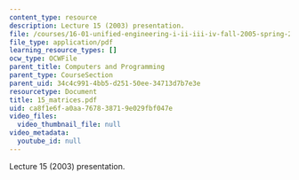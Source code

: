 ```yaml
---
content_type: resource
description: Lecture 15 (2003) presentation.
file: /courses/16-01-unified-engineering-i-ii-iii-iv-fall-2005-spring-2006/ca8f1e6fa0aa767838719e029fbf047e_15_matrices.pdf
file_type: application/pdf
learning_resource_types: []
ocw_type: OCWFile
parent_title: Computers and Programming
parent_type: CourseSection
parent_uid: 34c4c991-4bb5-d251-50ee-34713d7b7e3e
resourcetype: Document
title: 15_matrices.pdf
uid: ca8f1e6f-a0aa-7678-3871-9e029fbf047e
video_files:
  video_thumbnail_file: null
video_metadata:
  youtube_id: null
---
```

Lecture 15 (2003) presentation.

